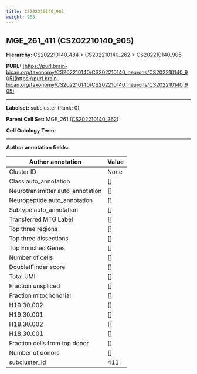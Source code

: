 ```yaml
---
title: CS202210140_905
weight: 905
---
```

## MGE_261_411 (CS202210140_905)
<b>Hierarchy: </b>
[CS202210140_484](../CS202210140_484) >
[CS202210140_262](../CS202210140_262) >
[CS202210140_905](../CS202210140_905)

**PURL:** [https://purl.brain-bican.org/taxonomy/CS202210140/CS202210140_neurons/CS202210140_905](https://purl.brain-bican.org/taxonomy/CS202210140/CS202210140_neurons/CS202210140_905)

---


**Labelset:** subcluster (Rank: 0)

**Parent Cell Set:** MGE_261 ([CS202210140_262](../CS202210140_262))



**Cell Ontology Term:** 

[MARKER GENES.]: #


---

[TRANSFERRED ANNOTATIONS.]: #


[AUTHOR ANNOTATION FIELDS.]: #


**Author annotation fields:**

| Author annotation | Value |
|-------------------|-------|
|Cluster ID|None|
|Class auto_annotation|[]|
|Neurotransmitter auto_annotation|[]|
|Neuropeptide auto_annotation|[]|
|Subtype auto_annotation|[]|
|Transferred MTG Label|[]|
|Top three regions|[]|
|Top three dissections|[]|
|Top Enriched Genes|[]|
|Number of cells|[]|
|DoubletFinder score|[]|
|Total UMI|[]|
|Fraction unspliced|[]|
|Fraction mitochondrial|[]|
|H19.30.002|[]|
|H19.30.001|[]|
|H18.30.002|[]|
|H18.30.001|[]|
|Fraction cells from top donor|[]|
|Number of donors|[]|
|subcluster_id|411|
